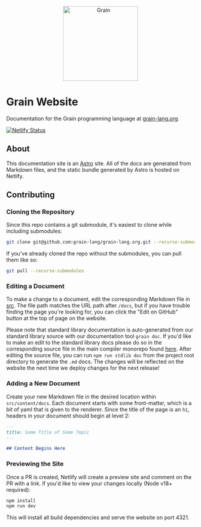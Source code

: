 <div align="center">
  <a href="https://grain-lang.org/">
    <img src="https://raw.githubusercontent.com/grain-lang/grain/master/grain_shorthand_color.png" alt="Grain" height="200" />
  </a>
</div>

# Grain Website

Documentation for the Grain programming language at [grain-lang.org](https://grain-lang.org/).

[![Netlify Status](https://api.netlify.com/api/v1/badges/62e3f960-de88-4a28-a8f8-b8dddca145cb/deploy-status)](https://app.netlify.com/sites/grain-lang/deploys)

## About

This documentation site is an [Astro](https://astro.build/) site. All of the docs are generated from Markdown files, and the static bundle generated by Astro is hosted on Netlify.

## Contributing

### Cloning the Repository

Since this repo contains a git submodule, it's easiest to clone while including submodules:

```sh
git clone git@github.com:grain-lang/grain-lang.org.git --recurse-submodules
```

If you've already cloned the repo without the submodules, you can pull them like so:

```sh
git pull --recurse-submodules
```

### Editing a Document

To make a change to a document, edit the corresponding Markdown file in [src](src). The file path matches the URL path after `/docs`, but if you have trouble finding the page you're looking for, you can click the "Edit on GitHub" button at the top of page on the website.

Please note that standard library documentation is auto-generated from our standard library source with our documentation tool `grain doc`. If you'd like to make an edit to the standard library docs please do so in the corresponding source file in the main compiler monorepo found [here](https://github.com/grain-lang/grain/tree/main/stdlib). After editing the source file, you can run `npm run stdlib doc` from the project root directory to generate the `.md` docs. The changes will be reflected on the website the next time we deploy changes for the next release!

### Adding a New Document

Create your new Markdown file in the desired location within `src/content/docs`. Each document starts with some front-matter, which is a bit of yaml that is given to the renderer. Since the title of the page is an `h1`, headers in your document should begin at level 2:

```markdown
---
title: Some Title of Some Topic
---

## Content Begins Here
```

### Previewing the Site

Once a PR is created, Netlify will create a preview site and comment on the PR with a link. If you'd like to view your changes locally (Node v18+ required):

```sh
npm install
npm run dev
```

This will install all build dependencies and serve the website on port 4321.
